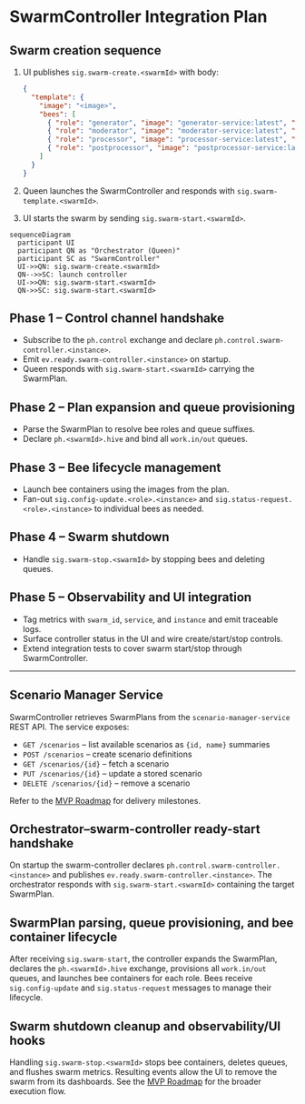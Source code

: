 # SwarmController Integration Plan

## Swarm creation sequence
1. UI publishes `sig.swarm-create.<swarmId>` with body:

   ```json
   {
     "template": {
       "image": "<image>",
       "bees": [
         { "role": "generator", "image": "generator-service:latest", "work": { "out": "gen" } },
         { "role": "moderator", "image": "moderator-service:latest", "work": { "in": "gen", "out": "mod" } },
         { "role": "processor", "image": "processor-service:latest", "work": { "in": "mod", "out": "final" } },
         { "role": "postprocessor", "image": "postprocessor-service:latest", "work": { "in": "final" } }
       ]
     }
   }
   ```
2. Queen launches the SwarmController and responds with `sig.swarm-template.<swarmId>`.
3. UI starts the swarm by sending `sig.swarm-start.<swarmId>`.

```mermaid
sequenceDiagram
  participant UI
  participant QN as "Orchestrator (Queen)"
  participant SC as "SwarmController"
  UI->>QN: sig.swarm-create.<swarmId>
  QN-->>SC: launch controller
  UI->>QN: sig.swarm-start.<swarmId>
  QN->>SC: sig.swarm-start.<swarmId>
```

## Phase 1 – Control channel handshake
- Subscribe to the `ph.control` exchange and declare `ph.control.swarm-controller.<instance>`.
- Emit `ev.ready.swarm-controller.<instance>` on startup.
- Queen responds with `sig.swarm-start.<swarmId>` carrying the SwarmPlan.

## Phase 2 – Plan expansion and queue provisioning
- Parse the SwarmPlan to resolve bee roles and queue suffixes.
- Declare `ph.<swarmId>.hive` and bind all `work.in/out` queues.

## Phase 3 – Bee lifecycle management
- Launch bee containers using the images from the plan.
- Fan-out `sig.config-update.<role>.<instance>` and `sig.status-request.<role>.<instance>` to individual bees as needed.

## Phase 4 – Swarm shutdown
- Handle `sig.swarm-stop.<swarmId>` by stopping bees and deleting queues.

## Phase 5 – Observability and UI integration
- Tag metrics with `swarm_id`, `service`, and `instance` and emit traceable logs.
- Surface controller status in the UI and wire create/start/stop controls.
- Extend integration tests to cover swarm start/stop through SwarmController.

---

## Scenario Manager Service

SwarmController retrieves SwarmPlans from the `scenario-manager-service` REST API. The service exposes:

- `GET /scenarios` – list available scenarios as `{id, name}` summaries
- `POST /scenarios` – create scenario definitions
- `GET /scenarios/{id}` – fetch a scenario
- `PUT /scenarios/{id}` – update a stored scenario
- `DELETE /scenarios/{id}` – remove a scenario

Refer to the [MVP Roadmap](MVP_ROADMAP.md#scenario-manager-service) for delivery milestones.

## Orchestrator–swarm-controller ready-start handshake

On startup the swarm-controller declares `ph.control.swarm-controller.<instance>` and publishes `ev.ready.swarm-controller.<instance>`. The orchestrator responds with `sig.swarm-start.<swarmId>` containing the target SwarmPlan.

## SwarmPlan parsing, queue provisioning, and bee container lifecycle

After receiving `sig.swarm-start`, the controller expands the SwarmPlan, declares the `ph.<swarmId>.hive` exchange, provisions all `work.in/out` queues, and launches bee containers for each role. Bees receive `sig.config-update` and `sig.status-request` messages to manage their lifecycle.

## Swarm shutdown cleanup and observability/UI hooks

Handling `sig.swarm-stop.<swarmId>` stops bee containers, deletes queues, and flushes swarm metrics. Resulting events allow the UI to remove the swarm from its dashboards. See the [MVP Roadmap](MVP_ROADMAP.md#swarmcontroller-lifecycle) for the broader execution flow.
